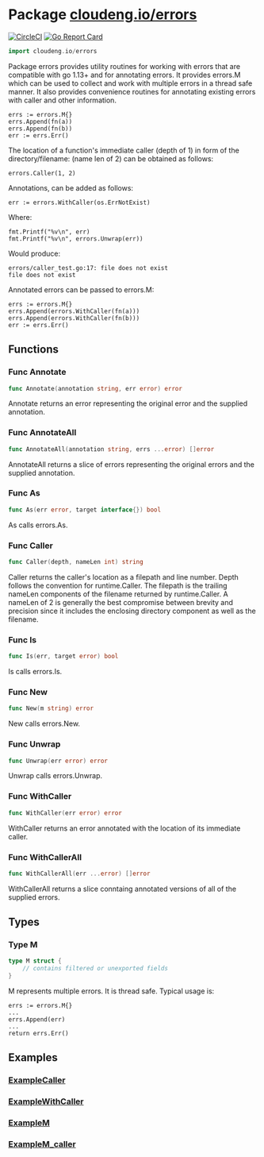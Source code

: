 # Package [cloudeng.io/errors](https://pkg.go.dev/cloudeng.io/errors?tab=doc)
[![CircleCI](https://circleci.com/gh/cloudengio/go.gotools.svg?style=svg)](https://circleci.com/gh/cloudengio/go.gotools) [![Go Report Card](https://goreportcard.com/badge/cloudeng.io/errors)](https://goreportcard.com/report/cloudeng.io/errors)

```go
import cloudeng.io/errors
```

Package errors provides utility routines for working with errors that are
compatible with go 1.13+ and for annotating errors. It provides errors.M
which can be used to collect and work with multiple errors in a thread safe
manner. It also provides convenience routines for annotating existing errors
with caller and other information.

    errs := errors.M{}
    errs.Append(fn(a))
    errs.Append(fn(b))
    err := errs.Err()

The location of a function's immediate caller (depth of 1) in form of the
directory/filename:<line> (name len of 2) can be obtained as follows:

    errors.Caller(1, 2)

Annotations, can be added as follows:

    err := errors.WithCaller(os.ErrNotExist)

Where:

    fmt.Printf("%v\n", err)
    fmt.Printf("%v\n", errors.Unwrap(err))

Would produce:

    errors/caller_test.go:17: file does not exist
    file does not exist

Annotated errors can be passed to errors.M:

    errs := errors.M{}
    errs.Append(errors.WithCaller(fn(a)))
    errs.Append(errors.WithCaller(fn(b)))
    err := errs.Err()

## Functions
### Func Annotate
```go
func Annotate(annotation string, err error) error
```
Annotate returns an error representing the original error and the supplied
annotation.

### Func AnnotateAll
```go
func AnnotateAll(annotation string, errs ...error) []error
```
AnnotateAll returns a slice of errors representing the original errors and
the supplied annotation.

### Func As
```go
func As(err error, target interface{}) bool
```
As calls errors.As.

### Func Caller
```go
func Caller(depth, nameLen int) string
```
Caller returns the caller's location as a filepath and line number. Depth
follows the convention for runtime.Caller. The filepath is the trailing
nameLen components of the filename returned by runtime.Caller. A nameLen of
2 is generally the best compromise between brevity and precision since it
includes the enclosing directory component as well as the filename.

### Func Is
```go
func Is(err, target error) bool
```
Is calls errors.Is.

### Func New
```go
func New(m string) error
```
New calls errors.New.

### Func Unwrap
```go
func Unwrap(err error) error
```
Unwrap calls errors.Unwrap.

### Func WithCaller
```go
func WithCaller(err error) error
```
WithCaller returns an error annotated with the location of its immediate
caller.

### Func WithCallerAll
```go
func WithCallerAll(err ...error) []error
```
WithCallerAll returns a slice conntaing annotated versions of all of the
supplied errors.



## Types
### Type M
```go
type M struct {
	// contains filtered or unexported fields
}
```
M represents multiple errors. It is thread safe. Typical usage is:

    errs := errors.M{}
    ...
    errs.Append(err)
    ...
    return errs.Err()



## Examples

### [ExampleCaller](https://pkg.go.dev/cloudeng.io/errors?tab=doc#example-Caller)

### [ExampleWithCaller](https://pkg.go.dev/cloudeng.io/errors?tab=doc#example-WithCaller)

### [ExampleM](https://pkg.go.dev/cloudeng.io/errors?tab=doc#example-M)

### [ExampleM_caller](https://pkg.go.dev/cloudeng.io/errors?tab=doc#example-M_caller)



